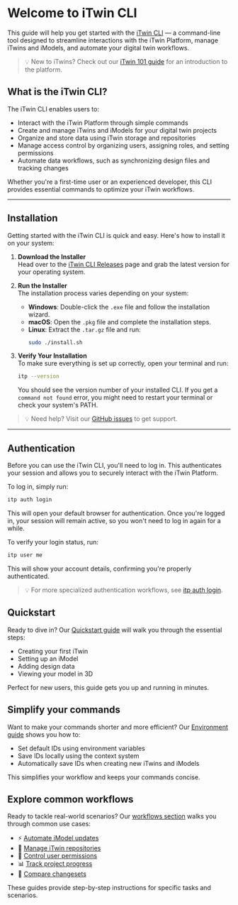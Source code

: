 # Welcome to iTwin CLI

This guide will help you get started with the [iTwin CLI](https://github.com/iTwin/itwin-cli) — a command-line tool designed to streamline interactions with the iTwin Platform, manage iTwins and iModels, and automate your digital twin workflows.

> 💡 New to iTwins? Check out our [iTwin 101 guide](itwin101.md) for an introduction to the platform.

## What is the iTwin CLI?

The iTwin CLI enables users to:

- Interact with the iTwin Platform through simple commands
- Create and manage iTwins and iModels for your digital twin projects
- Organize and store data using iTwin storage and repositories
- Manage access control by organizing users, assigning roles, and setting permissions
- Automate data workflows, such as synchronizing design files and tracking changes

Whether you're a first-time user or an experienced developer, this CLI provides essential commands to optimize your iTwin workflows.

---

## Installation

Getting started with the iTwin CLI is quick and easy. Here's how to install it on your system:

1. **Download the Installer**  
   Head over to the [iTwin CLI Releases](https://github.com/iTwin/itwin-cli/releases/latest) page and grab the latest version for your operating system.

2. **Run the Installer**  
   The installation process varies depending on your system:
   - **Windows**: Double-click the `.exe` file and follow the installation wizard.
   - **macOS**: Open the `.pkg` file and complete the installation steps. 
   - **Linux**: Extract the `.tar.gz` file and run:
     ```bash
     sudo ./install.sh
     ```

3. **Verify Your Installation**  
   To make sure everything is set up correctly, open your terminal and run:
   ```bash
   itp --version
   ```
   You should see the version number of your installed CLI. If you get a `command not found` error, you might need to restart your terminal or check your system's PATH.

> 💡 Need help? Visit our [GitHub issues](https://github.com/iTwin/itwin-cli/issues) to get support.

---

## Authentication

Before you can use the iTwin CLI, you'll need to log in. This authenticates your session and allows you to securely interact with the iTwin Platform.

To log in, simply run:
```bash
itp auth login
```

This will open your default browser for authentication. Once you're logged in, your session will remain active, so you won't need to log in again for a while.

To verify your login status, run:
```bash
itp user me
```

This will show your account details, confirming you're properly authenticated.

> 💡 For more specialized authentication workflows, see [itp auth login](auth/login.md).

## Quickstart

Ready to dive in? Our [Quickstart guide](quickstart.md) will walk you through the essential steps:
- Creating your first iTwin
- Setting up an iModel
- Adding design data
- Viewing your model in 3D

Perfect for new users, this guide gets you up and running in minutes.

## Simplify your commands

Want to make your commands shorter and more efficient? Our [Environment guide](environment.md) shows you how to:
- Set default IDs using environment variables
- Save IDs locally using the context system
- Automatically save IDs when creating new iTwins and iModels

This simplifies your workflow and keeps your commands concise.

## Explore common workflows

Ready to tackle real-world scenarios? Our [workflows section](workflows/overview.md) walks you through common use cases:
- ⚡ [Automate iModel updates](workflows/imodel-automate-update.md)
- 📂 [Manage iTwin repositories](workflows/itwin-add-repositories.md)
- 🔑 [Control user permissions](workflows/itwin-group-access.md)
- 📊 [Track project progress](workflows/itwin-script-progress-tracker.md)
- 🔄 [Compare changesets](workflows/imodel-changeset-compare.md)

These guides provide step-by-step instructions for specific tasks and scenarios.
